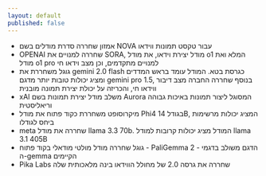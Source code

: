```yaml
---
layout: default
published: false
---
```


- אמזון שחררה סדרת מודלים בשם NOVA עבור טקסט תמונות ווידאו
- OPENAI שחררה למנויים את SORA, מודל יצירת וידאו, את מודל o1 המלא ואת מודל o1 pro למנויים מתקדמים, וכן מצב וידאו חי
- גוגל משחררת את gemini 2.0 flash כגרסת בטא. המודל עומד בראש המדדים ומציג יכולות טובות יותר מדגם gemini pro 1.5, בנוסף שחררה החברה מצב דיבור ווידאו חי, והכריזה על יכולת יצירת תמונה מובנית
- xAI משלב מודל יצירת תמונות בשם Aurora המסוגל ליצור תמונות באיכות גבוהה וריאליסטית
- מיקרוסופט משחררת כקוד פתוח את מודל Phi4 בגודל 14B, המציג יכולות מרשימות ביחס לגודלו
- meta שחררה את מודל llama 3.3 70b. המודל מציג יכולות קרובות למודל llama 3.1 405B
- גוגל שחררה מודל מולטי מודאלי בקוד פתוח - PaliGemma 2 - הדגם משולב בדגמי ה-gemma הקיימים
- Pika Labs שחררה את גרסה 2.0 של מחולל הווידאו בינה מלאכותית שלה